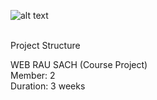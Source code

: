 ![alt text](https://github.com/mavu2451/nhom19-webrausach/blob/main/readme/Screenshot%202023-12-08%20102232.png)

<br />
Project Structure  <br />

WEB RAU SACH (Course Project)  <br />
Member: 2  <br />
Duration: 3 weeks  <br />


